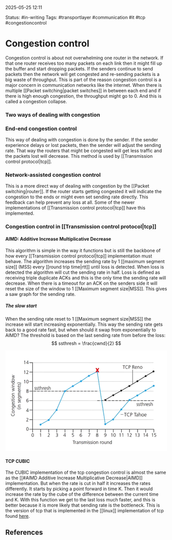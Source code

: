 2025-05-25 12:11

Status: #in-writing 
Tags: #transportlayer #communication #it #tcp #congestioncontrol

# Congestion control

Congestion control is about not overwhelming one router in the network. If that one router receives too many packets on each link then it might fill up the buffer and start dropping packets. If the senders continue to send packets then the network will get congested and re-sending packets is a big waste of throughput. This is part of the reason congestion control is a major concern in communication networks like the internet.
When there is multiple [[Packet switching|packet switches]] in between each end and if there is high enough congestion, the throughput might go to 0. And this is called a congestion collapse.

### Two ways of dealing with congestion
### End-end congestion control
This way of dealing with congestion is done by the sender. If the sender experience delays or lost packets, then the sender will adjust the sending rate. That way the routers that might be congested will get less traffic and the packets lost will decrease. This method is used by [[Transmission control protocol|tcp]]. 

### Network-assisted congestion control
This is a more direct way of dealing with congestion by the [[Packet switching|router]]. If the router starts getting congested it will indicate the congestion to the ends or might even set sending rate directly. This feedback can help prevent any loss at all. Some of the newer implementations of [[Transmission control protocol|tcp]] have this implemented. 
### Congestion control in [[Transmission control protocol|tcp]]
#### AIMD: Additive Increase Multiplicative Decrease
This algorithm is simple in the way it functions but is still the backbone of how every [[Transmission control protocol|tcp]] implementation must behave. 
The algorithm increases the sending rate by 1 [[maximum segment size]] (MSS) every [[round trip time|rtt]] until loss is detected. When loss is detected the algorithm will cut the sending rate in half. Loss is defined as receiving triple duplicate ACKs and this is the only time the sending rate will decrease. When there is a timeout for an ACK on the senders side it will reset the size of the window to 1 [[Maximum segment size|MSS]]. This gives a saw graph for the sending rate. 
##### The slow start
When the sending rate reset to 1 [[Maximum segment size|MSS]] the increase will start increasing exponentially. This way the sending rate gets back to a good rate fast, but when should it swap from exponentially to AIMD? The threshold is based on the last sending rate from before the loss: 
$$
ssthresh = \frac{cwnd}{2}
$$

![Graph showing how both TCP reno and TCP tahoe resets after loss.](./Congestion-control-threshold.png)
#### TCP CUBIC 
The CUBIC implementation of the tcp congestion control is almost the same as the [[#AIMD Additive Increase Multiplicative Decrease|AIMD]] implementation. But when the rate is cut in half it increases the rates differently. It starts by picking a point forward in time K. Then it would increase the rate by the cube of the difference between the current time and K. With this function we get to the last loss much faster, and this is better because it is more likely that sending rate is the bottleneck. This is the version of tcp that is implemented in the [[linux]] implementation of tcp found [here](https://git.kernel.org/pub/scm/linux/kernel/git/torvalds/linux.git/tree/net/ipv4/tcp.c). 


## References